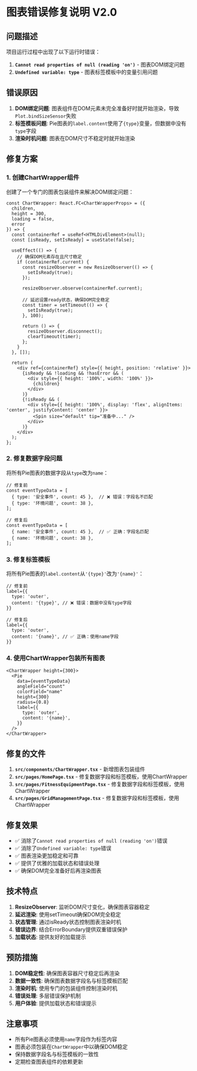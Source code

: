 # 图表错误修复说明 V2.0

## 问题描述

项目运行过程中出现了以下运行时错误：

1. **`Cannot read properties of null (reading 'on')`** - 图表DOM绑定问题
2. **`Undefined variable: type`** - 图表标签模板中的变量引用问题

## 错误原因

1. **DOM绑定问题**: 图表组件在DOM元素未完全准备好时就开始渲染，导致`Plot.bindSizeSensor`失败
2. **标签模板问题**: Pie图表的`label.content`使用了`{type}`变量，但数据中没有`type`字段
3. **渲染时机问题**: 图表在DOM尺寸不稳定时就开始渲染

## 修复方案

### 1. 创建ChartWrapper组件

创建了一个专门的图表包装组件来解决DOM绑定问题：

```tsx
const ChartWrapper: React.FC<ChartWrapperProps> = ({ 
  children, 
  height = 300, 
  loading = false,
  error 
}) => {
  const containerRef = useRef<HTMLDivElement>(null);
  const [isReady, setIsReady] = useState(false);

  useEffect(() => {
    // 确保DOM元素存在且尺寸稳定
    if (containerRef.current) {
      const resizeObserver = new ResizeObserver(() => {
        setIsReady(true);
      });
      
      resizeObserver.observe(containerRef.current);
      
      // 延迟设置ready状态，确保DOM完全稳定
      const timer = setTimeout(() => {
        setIsReady(true);
      }, 100);

      return () => {
        resizeObserver.disconnect();
        clearTimeout(timer);
      };
    }
  }, []);

  return (
    <div ref={containerRef} style={{ height, position: 'relative' }}>
      {isReady && !loading && !hasError && (
        <div style={{ height: '100%', width: '100%' }}>
          {children}
        </div>
      )}
      {!isReady && (
        <div style={{ height: '100%', display: 'flex', alignItems: 'center', justifyContent: 'center' }}>
          <Spin size="default" tip="准备中..." />
        </div>
      )}
    </div>
  );
};
```

### 2. 修复数据字段问题

将所有Pie图表的数据字段从`type`改为`name`：

```tsx
// 修复前
const eventTypeData = [
  { type: '安全事件', count: 45 },  // ❌ 错误：字段名不匹配
  { type: '环境问题', count: 38 },
];

// 修复后
const eventTypeData = [
  { name: '安全事件', count: 45 },  // ✅ 正确：字段名匹配
  { name: '环境问题', count: 38 },
];
```

### 3. 修复标签模板

将所有Pie图表的`label.content`从`'{type}'`改为`'{name}'`：

```tsx
// 修复前
label={{
  type: 'outer',
  content: '{type}', // ❌ 错误：数据中没有type字段
}}

// 修复后
label={{
  type: 'outer',
  content: '{name}', // ✅ 正确：使用name字段
}}
```

### 4. 使用ChartWrapper包装所有图表

```tsx
<ChartWrapper height={300}>
  <Pie
    data={eventTypeData}
    angleField="count"
    colorField="name"
    height={300}
    radius={0.8}
    label={{
      type: 'outer',
      content: '{name}',
    }}
  />
</ChartWrapper>
```

## 修复的文件

1. **`src/components/ChartWrapper.tsx`** - 新增图表包装组件
2. **`src/pages/HomePage.tsx`** - 修复数据字段和标签模板，使用ChartWrapper
3. **`src/pages/FitnessEquipmentPage.tsx`** - 修复数据字段和标签模板，使用ChartWrapper
4. **`src/pages/GridManagementPage.tsx`** - 修复数据字段和标签模板，使用ChartWrapper

## 修复效果

- ✅ 消除了`Cannot read properties of null (reading 'on')`错误
- ✅ 消除了`Undefined variable: type`错误
- ✅ 图表渲染更加稳定和可靠
- ✅ 提供了优雅的加载状态和错误处理
- ✅ 确保DOM完全准备好后再渲染图表

## 技术特点

1. **ResizeObserver**: 监听DOM尺寸变化，确保图表容器稳定
2. **延迟渲染**: 使用setTimeout确保DOM完全稳定
3. **状态管理**: 通过isReady状态控制图表渲染时机
4. **错误边界**: 结合ErrorBoundary提供双重错误保护
5. **加载状态**: 提供友好的加载提示

## 预防措施

1. **DOM稳定性**: 确保图表容器尺寸稳定后再渲染
2. **数据一致性**: 确保图表数据字段名与标签模板匹配
3. **渲染时机**: 使用专门的包装组件控制渲染时机
4. **错误处理**: 多层错误保护机制
5. **用户体验**: 提供加载状态和错误提示

## 注意事项

- 所有Pie图表必须使用`name`字段作为标签内容
- 图表必须包装在`ChartWrapper`中以确保DOM稳定
- 保持数据字段名与标签模板的一致性
- 定期检查图表组件的依赖更新
